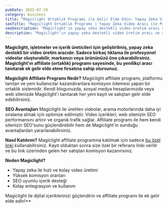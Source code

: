 ```yaml
---
pubDate: 2025-07-19
category: business
title: "Magiclight Ortaklık Programı ile Gelir Elde Edin: Yapay Zeka Video Üretiminde Yeni Dönem"
seoTitle: "Magiclight Ortaklık Programı | Yapay Zeka Video Aracı ile Para Kazanma"
seoDescription: "Magiclight'ın yapay zeka destekli video üretim aracı ve affiliate programı ile SEO avantajları ve gelir fırsatlarını keşfedin."
description: "Magiclight'ın yapay zeka destekli video üretim aracı ve affiliate programı ile SEO avantajları ve gelir fırsatlarını keşfedin."
---
```


**Magiclight, işletmeler ve içerik üreticileri için geliştirilmiş, yapay zeka destekli bir video üretim aracıdır. Sadece birkaç tıklama ile profesyonel videolar oluşturabilir, markanızı veya ürününüzü öne çıkarabilirsiniz. Magiclight'ın affiliate (ortaklık) programı sayesinde, bu yenilikçi aracı tanıtarak ek gelir elde etme fırsatına sahip olursunuz.**

**Magiclight Affiliate Programı Nedir?**
Magiclight affiliate programı, platformu tanıtan ve yeni kullanıcılar kazandıranlara komisyon ödemesi yapan bir ortaklık sistemidir. Kendi blogunuzda, sosyal medya hesaplarınızda veya web sitenizde Magiclight'ı tanıtarak her yeni kayıt ve satıştan gelir elde edebilirsiniz.

**SEO Avantajları**
Magiclight ile üretilen videolar, arama motorlarında daha iyi sıralama almak için optimize edilmiştir. Video içerikleri, web sitenizin SEO performansını artırır ve organik trafik sağlar. Affiliate programı ile hem kendi sitenizin SEO'sunu güçlendirebilir hem de Magiclight'ın sunduğu avantajlardan yararlanabilirsiniz.

**Nasıl Katılırım?**
Magiclight affiliate programına katılmak için sadece [bu özel linki](https://m.magiclight.ai/official-website?code=znzhjam01) kullanabilirsiniz. Kayıt olduktan sonra size özel bir referans linki verilir ve bu link üzerinden gelen her satıştan komisyon kazanırsınız.

**Neden Magiclight?**
- Yapay zeka ile hızlı ve kolay video üretimi
- Yüksek komisyon oranları
- SEO uyumlu içerik desteği
- Kolay entegrasyon ve kullanım

Magiclight ile dijital içeriklerinizi güçlendirin ve affiliate programı ile ek gelir elde edin!**
